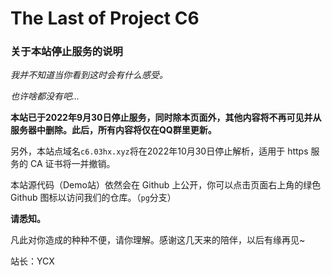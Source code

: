 # The Last of Project C6
### 关于本站停止服务的说明
_我并不知道当你看到这时会有什么感受。_

_也许啥都没有吧..._

**本站已于2022年9月30日停止服务，同时除本页面外，其他内容将不再可见并从服务器中删除。此后，所有内容将仅在QQ群里更新。**

另外，本站点域名`c6.03hx.xyz`将在2022年10月30日停止解析，适用于 https 服务的 CA 证书将一并撤销。

本站源代码（Demo站）依然会在 Github 上公开，你可以点击页面右上角的绿色 Github 图标以访问我们的仓库。（`pg`分支）

**请悉知。**

凡此对你造成的种种不便，请你理解。感谢这几天来的陪伴，以后有缘再见~

站长：YCX
